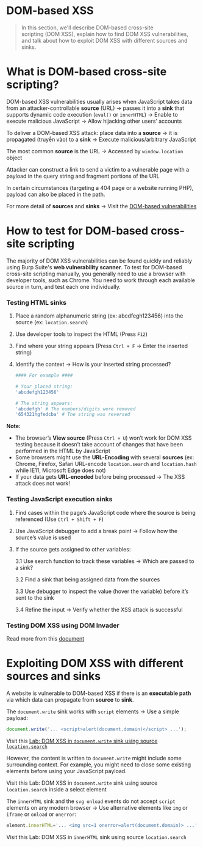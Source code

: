 # DOM-based XSS

> In this section, we'll describe DOM-based cross-site scripting (DOM XSS), explain how to find DOM XSS vulnerabilities, and talk about how to exploit DOM XSS with different sources and sinks.
> 

# ****What is DOM-based cross-site scripting?****

DOM-based XSS vulnerabilities usually arises when JavaScript takes data from an attacker-controllable **source** (URL) → passes it into a **sink** that supports dynamic code execution (`eval()` or `innerHTML`) → Enable to execute malicious JavaScript → Allow hijacking other users’ accounts

To deliver a DOM-based XSS attack: place data into a ************source************ → it is propagated (truyền vào) to a ********************************sink******************************** → Execute malicious/arbitrary JavaScript

The most common ************source************ is the URL → Accessed by `window.location` object

Attacker can construct a link to send a victim to a vulnerable page with a payload in the query string and fragment portions of the URL

In certain circumstances (targeting a 404 page or a website running PHP), payload can also be placed in the path.

For more detail of ************sources************ and **********sinks********** → Visit the [DOM-based vulnerabilities](#)

# ****How to test for DOM-based cross-site scripting****

The majority of DOM XSS vulnerabilities can be found quickly and reliably using Burp Suite's **web vulnerability scanner**. To test for DOM-based cross-site scripting manually, you generally need to use a browser with developer tools, such as Chrome. You need to work through each available source in turn, and test each one individually.

### Testing HTML sinks

1. Place a random alphanumeric string (ex: abcdfegh123456) into the source (ex: `location.search`)
2. Use developer tools to inspect the HTML (Press `F12`)
3. Find where your string appears (Press `Ctrl + F` → Enter the inserted string)
4. Identify the context → How is your inserted string processed?
    
    ```bash
    #### For example ####
    
    # Your placed string:
    'abcdefgh123456'
    
    # The string appears:
    'abcdefgh' # The numbers/digits were removed
    '654321hgfedcba' # The string was reversed
    ```
    

**********Note:**********

- The browser’s **************View source************** (Press `Ctrl + U`) won’t work for DOM XSS testing because it doesn’t take account of changes that have been performed in the HTML by JavaScript
- Some browsers might use the **URL-Encoding** with several **sources** (ex: Chrome, Firefox, Safari URL-encode `location.search` and `location.hash` while IE11, Microsoft Edge does not)
- If your data gets **********************URL-encoded********************** before being processed → The XSS attack does not work!

### Testing JavaScript execution sinks

1. Find cases within the page’s JavaScript code where the source is being referenced (Use `Ctrl + Shift + F`)
2. Use JavaScript debugger to add a break point → Follow how the source’s value is used
3. If the source gets assigned to other variables:
    
    3.1 Use search function to track these variables → Which are passed to a sink?
    
    3.2 Find a sink that being assigned data from the sources
    
    3.3 Use debugger to inspect the value (hover the variable) before it’s sent to the sink
    
    3.4 Refine the input → Verify whether the XSS attack is successful
    

### Testing DOM XSS using DOM Invader

Read more from this [document](https://portswigger.net/burp/documentation/desktop/tools/dom-invader)

# ****Exploiting DOM XSS with different sources and sinks****

A website is vulnerable to DOM-based XSS if there is an ******************executable path****************** via which data can propagate from **********source********** to ********sink********.

The `document.write` sink works with `script` elements → Use a simple payload:

```jsx
document.write('... <script>alert(document.domain)</script> ...');
```

Visit this [Lab: DOM XSS in `document.write` sink using source `location.search`](../../Labs_Walkthrough/Cross-site%20Scripting%20(XSS)/DOM%20XSS%20in%20documentWrite%20sink%20using%20source%20locationSearch.md)

However, the content is written to `document.write` might include some surrounding context. For example, you might need to close some existing elements before using your JavaScript payload.

Visit this Lab: DOM XSS in `document.write` sink using source `location.search` inside a select element

The `innerHTML` sink and the `svg onload` events do not accept `script` elements on any modern browser → Use alternative elements like `img` or `iframe` or `onload` or `onerror`:

```jsx
element.innerHTML='... <img src=1 onerror=alert(document.domain)> ...'
```

Visit this Lab: DOM XSS in `innerHTML` sink using source `location.search`